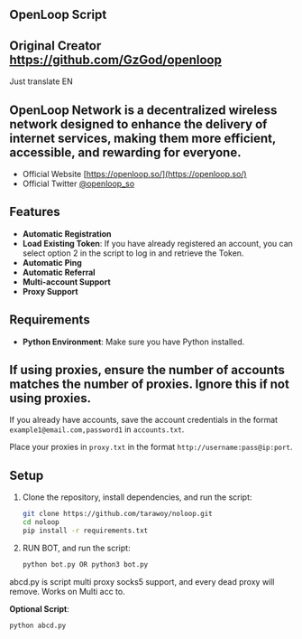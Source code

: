 ## OpenLoop Script

## Original Creator https://github.com/GzGod/openloop

Just translate EN

## OpenLoop Network is a decentralized wireless network designed to enhance the delivery of internet services, making them more efficient, accessible, and rewarding for everyone.

- Official Website [https://openloop.so/](https://openloop.so/)
- Official Twitter [@openloop_so](https://x.com/openloop_so)

## **Features**

- **Automatic Registration**
- **Load Existing Token**: If you have already registered an account, you can select option 2 in the script to log in and retrieve the Token.
- **Automatic Ping**
- **Automatic Referral**
- **Multi-account Support**
- **Proxy Support**

## **Requirements**

- **Python Environment**: Make sure you have Python installed.

## **If using proxies, ensure the number of accounts matches the number of proxies. Ignore this if not using proxies.**

If you already have accounts, save the account credentials in the format `example1@email.com,password1` in `accounts.txt`.

Place your proxies in `proxy.txt` in the format `http://username:pass@ip:port`.

## Setup

1. Clone the repository, install dependencies, and run the script:
   ```bash
   git clone https://github.com/tarawoy/noloop.git
   cd noloop
   pip install -r requirements.txt
2. RUN BOT, and run the script:
   ```bash
   python bot.py OR python3 bot.py

abcd.py is script multi proxy socks5 support, and every dead proxy will remove. Works on Multi acc to.

**Optional Script**:
   ```bash
   python abcd.py
